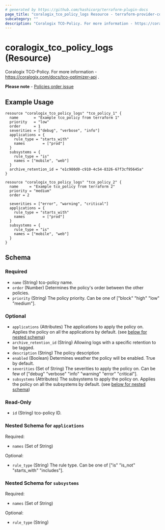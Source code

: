 ```yaml
---
# generated by https://github.com/hashicorp/terraform-plugin-docs
page_title: "coralogix_tco_policy_logs Resource - terraform-provider-coralogix"
subcategory: ""
description: "Coralogix TCO-Policy. For more information - https://coralogix.com/docs/tco-optimizer-api ."
---
```


# coralogix_tco_policy_logs (Resource)

Coralogix TCO-Policy. For more information - https://coralogix.com/docs/tco-optimizer-api .

**Please note** - [Policies order issue](https://github.com/coralogix/terraform-provider-coralogix/issues/114)
## Example Usage

```hcl
resource "coralogix_tco_policy_logs" "tco_policy_1" {
  name       = "Example tco_policy from terraform 1"
  priority   = "low"
  order      = 1
  severities = ["debug", "verbose", "info"]
  applications = {
    rule_type = "starts_with"
    names        = ["prod"]
  }
  subsystems = {
    rule_type = "is"
    names = ["mobile", "web"]
  }
  archive_retention_id = "e1c980d0-c910-4c54-8326-67f3cf95645a"
}

resource "coralogix_tco_policy_logs" "tco_policy_2" {
  name     = "Example tco_policy from terraform 2"
  priority = "medium"
  order = 2

  severities = ["error", "warning", "critical"]
  applications = {
    rule_type = "starts_with"
    names        = ["prod"]
  }
  subsystems = {
    rule_type = "is"
    names = ["mobile", "web"]
  }
}
```

<!-- schema generated by tfplugindocs -->
## Schema

### Required

- `name` (String) tco-policy name.
- `order` (Number) Determines the policy's order between the other policies.
- `priority` (String) The policy priority. Can be one of ["block" "high" "low" "medium"].

### Optional

- `applications` (Attributes) The applications to apply the policy on. Applies the policy on all the applications by default. (see [below for nested schema](#nestedatt--applications))
- `archive_retention_id` (String) Allowing logs with a specific retention to be tagged.
- `description` (String) The policy description
- `enabled` (Boolean) Determines weather the policy will be enabled. True by default.
- `severities` (Set of String) The severities to apply the policy on. Can be few of ["debug" "verbose" "info" "warning" "error" "critical"].
- `subsystems` (Attributes) The subsystems to apply the policy on. Applies the policy on all the subsystems by default. (see [below for nested schema](#nestedatt--subsystems))

### Read-Only

- `id` (String) tco-policy ID.

<a id="nestedatt--applications"></a>
### Nested Schema for `applications`

Required:

- `names` (Set of String)

Optional:

- `rule_type` (String) The rule type. Can be one of ["is" "is_not" "starts_with" "includes"].


<a id="nestedatt--subsystems"></a>
### Nested Schema for `subsystems`

Required:

- `names` (Set of String)

Optional:

- `rule_type` (String)


